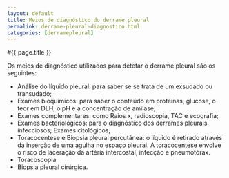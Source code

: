 ```yaml
---
layout: default
title: Meios de diagnóstico do derrame pleural
permalink: derrame-pleural-diagnostico.html
categories: [derramepleural]
---
```


#{{ page.title }}

Os meios de diagnóstico utilizados para detetar o derrame pleural são os seguintes:

* Análise do líquido pleural: para saber se se trata de um exsudado ou transudado;
* Exames bioquímicos: para saber o conteúdo em proteínas, glucose, o teor em DLH, o pH e a concentração de amilase;
* Exames complementares: como Raios x, radioscopia, TAC e ecografia;
* Exames bacteriológicos: para o diagnóstico dos derrames pleurais infecciosos;
 Exames citológicos;
* Toracocentese e Biopsia pleural percutânea: o líquido é retirado através da inserção de uma agulha no espaço pleural. A toracocentese envolve o risco de laceração da artéria intercostal, infecção e pneumotórax.
* Toracoscopia
* Biopsia pleural cirúrgica.

